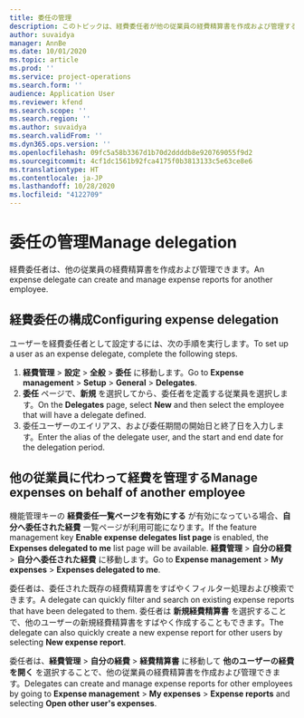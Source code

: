 ```yaml
---
title: 委任の管理
description: このトピックは、経費委任者が他の従業員の経費精算書を作成および管理する方法に関する情報を提供します。
author: suvaidya
manager: AnnBe
ms.date: 10/01/2020
ms.topic: article
ms.prod: ''
ms.service: project-operations
ms.search.form: ''
audience: Application User
ms.reviewer: kfend
ms.search.scope: ''
ms.search.region: ''
ms.author: suvaidya
ms.search.validFrom: ''
ms.dyn365.ops.version: ''
ms.openlocfilehash: 09fc5a58b3367d1b70d2ddddb8e920769055f9d2
ms.sourcegitcommit: 4cf1dc1561b92fca4175f0b3813133c5e63ce8e6
ms.translationtype: HT
ms.contentlocale: ja-JP
ms.lasthandoff: 10/28/2020
ms.locfileid: "4122709"
---
```

# <a name="manage-delegation"></a><span data-ttu-id="556d6-103">委任の管理</span><span class="sxs-lookup"><span data-stu-id="556d6-103">Manage delegation</span></span>
<span data-ttu-id="556d6-104">経費委任者は、他の従業員の経費精算書を作成および管理できます。</span><span class="sxs-lookup"><span data-stu-id="556d6-104">An expense delegate can create and manage expense reports for another employee.</span></span>

## <a name="configuring-expense-delegation"></a><span data-ttu-id="556d6-105">経費委任の構成</span><span class="sxs-lookup"><span data-stu-id="556d6-105">Configuring expense delegation</span></span>

<span data-ttu-id="556d6-106">ユーザーを経費委任者として設定するには、次の手順を実行します。</span><span class="sxs-lookup"><span data-stu-id="556d6-106">To set up a user as an expense delegate, complete the following steps.</span></span> 
1. <span data-ttu-id="556d6-107">**経費管理** > **設定** > **全般** > **委任** に移動します。</span><span class="sxs-lookup"><span data-stu-id="556d6-107">Go to **Expense management** > **Setup** > **General** > **Delegates**.</span></span> 
2. <span data-ttu-id="556d6-108">**委任** ページで、**新規** を選択してから、委任者を定義する従業員を選択します。</span><span class="sxs-lookup"><span data-stu-id="556d6-108">On the **Delegates** page, select **New** and then select the employee that will have a delegate defined.</span></span> 
3. <span data-ttu-id="556d6-109">委任ユーザーのエイリアス、および委任期間の開始日と終了日を入力します。</span><span class="sxs-lookup"><span data-stu-id="556d6-109">Enter the alias of the delegate user, and the start and end date for the delegation period.</span></span>

## <a name="manage-expenses-on-behalf-of-another-employee"></a><span data-ttu-id="556d6-110">他の従業員に代わって経費を管理する</span><span class="sxs-lookup"><span data-stu-id="556d6-110">Manage expenses on behalf of another employee</span></span>

<span data-ttu-id="556d6-111">機能管理キーの **経費委任一覧ページを有効にする** が有効になっている場合、**自分へ委任された経費** 一覧ページが利用可能になります。</span><span class="sxs-lookup"><span data-stu-id="556d6-111">If the feature management key **Enable expense delegates list page** is enabled, the **Expenses delegated to me** list page will be available.</span></span> <span data-ttu-id="556d6-112">**経費管理** > **自分の経費** > **自分へ委任された経費** に移動します。</span><span class="sxs-lookup"><span data-stu-id="556d6-112">Go to **Expense management** > **My expenses** > **Expenses delegated to me**.</span></span>

<span data-ttu-id="556d6-113">委任者は、委任された既存の経費精算書をすばやくフィルター処理および検索できます。</span><span class="sxs-lookup"><span data-stu-id="556d6-113">A delegate can quickly filter and search on existing expense reports that have been delegated to them.</span></span> <span data-ttu-id="556d6-114">委任者は **新規経費精算書** を選択することで、他のユーザーの新規経費精算書をすばやく作成することもできます。</span><span class="sxs-lookup"><span data-stu-id="556d6-114">The delegate can also quickly create a new expense report for other users by selecting **New expense report**.</span></span>

<span data-ttu-id="556d6-115">委任者は、**経費管理** > **自分の経費** > **経費精算書** に移動して **他のユーザーの経費を開く** を選択することで、他の従業員の経費精算書を作成および管理できます。</span><span class="sxs-lookup"><span data-stu-id="556d6-115">Delegates can create and manage expense reports for other employees by going to **Expense management** > **My expenses** > **Expense reports** and selecting **Open other user's expenses**.</span></span>
